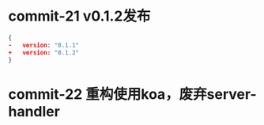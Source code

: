 # commit-21 v0.1.2发布

```json
{
-   version: "0.1.1"
+   version: "0.1.2"    
}
```

# commit-22 重构使用koa，废弃server-handler


